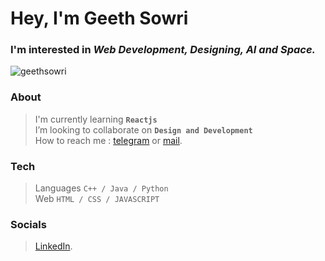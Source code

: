 # Hey, I'm Geeth Sowri

### I'm interested in _Web Development, Designing, AI and Space._
<p align="left"> <img src="https://komarev.com/ghpvc/?username=geethsowri&label=Profile%20views&color=02559e&style=flat" alt="geethsowri" /> </p>

### About
> I'm currently learning **`Reactjs`**<br>
> I’m looking to collaborate on **`Design and Development`**<br>
> How to reach me : [telegram](https://t.me/geethsowri) or [mail](nainalageethsowri@gmail.com).
### Tech
> Languages  `C++ / Java / Python` <br>
> Web       `HTML / CSS / JAVASCRIPT`
### Socials 
> [LinkedIn](https://www.linkedin.com/in/nainala-geeth-sowri-76975b247/).



